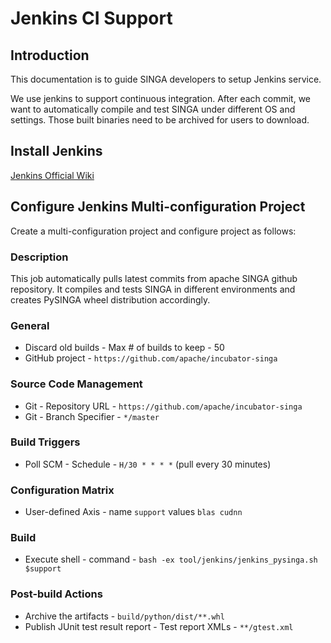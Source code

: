 # Jenkins CI Support

## Introduction

This documentation is to guide SINGA developers to setup Jenkins service.

We use jenkins to support continuous integration.
After each commit, we want to automatically compile and test SINGA
under different OS and settings.
Those built binaries need to be archived for users to download.


## Install Jenkins
[Jenkins Official Wiki](https://wiki.jenkins-ci.org/display/JENKINS/Installing+Jenkins)

## Configure Jenkins Multi-configuration Project
Create a multi-configuration project and configure project as follows:

### Description
  This job automatically pulls latest commits from apache SINGA github repository.
  It compiles and tests SINGA in different environments and creates PySINGA wheel distribution accordingly.

### General
  * Discard old builds - Max # of builds to keep - 50
  * GitHub project - ``https://github.com/apache/incubator-singa``

### Source Code Management
  * Git - Repository URL - ``https://github.com/apache/incubator-singa``
  * Git - Branch Specifier - ``*/master``

### Build Triggers
  * Poll SCM - Schedule - ``H/30 * * * *`` (pull every 30 minutes)

### Configuration Matrix
  * User-defined Axis - name ``support`` values ``blas cudnn``

### Build
  * Execute shell - command - ``bash -ex tool/jenkins/jenkins_pysinga.sh $support``

### Post-build Actions
  * Archive the artifacts - ``build/python/dist/**.whl``
  * Publish JUnit test result report - Test report XMLs - ``**/gtest.xml``

